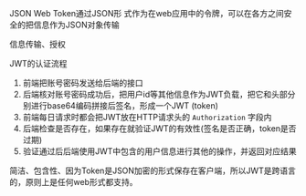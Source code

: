 JSON Web Token通过JSON形 式作为在web应用中的令牌，可以在各方之间安全的把信息作为JSON对象传输

信息传输、授权

JWT的认证流程
1. 前端把账号密码发送给后端的接口
2. 后端核对账号密码成功后，把用户id等其他信息作为JWT负载，把它和头部分别进行base64编码拼接后签名，形成一个JWT (token)
3. 前端每日请求时都会把JWT放在HTTP请求头的 `Authorization` 字段内
4. 后端检查是否存在，如果存在就验证JWT的有效性(签名是否正确，token是否过期)
5. 验证通过后后端使用JWT中包含的用户信息进行其他的操作，并返回对应结果

简洁、包含性、因为Token是JSON加密的形式保存在客户端，所以JWT是跨语言的，原则上是任何web形式都支持。